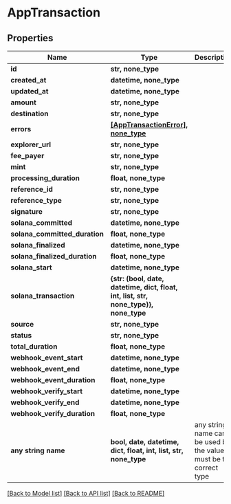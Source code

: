 # AppTransaction


## Properties
Name | Type | Description | Notes
------------ | ------------- | ------------- | -------------
**id** | **str, none_type** |  | 
**created_at** | **datetime, none_type** |  | 
**updated_at** | **datetime, none_type** |  | 
**amount** | **str, none_type** |  | 
**destination** | **str, none_type** |  | 
**errors** | [**[AppTransactionError], none_type**](AppTransactionError.md) |  | 
**explorer_url** | **str, none_type** |  | 
**fee_payer** | **str, none_type** |  | 
**mint** | **str, none_type** |  | 
**processing_duration** | **float, none_type** |  | 
**reference_id** | **str, none_type** |  | 
**reference_type** | **str, none_type** |  | 
**signature** | **str, none_type** |  | 
**solana_committed** | **datetime, none_type** |  | 
**solana_committed_duration** | **float, none_type** |  | 
**solana_finalized** | **datetime, none_type** |  | 
**solana_finalized_duration** | **float, none_type** |  | 
**solana_start** | **datetime, none_type** |  | 
**solana_transaction** | **{str: (bool, date, datetime, dict, float, int, list, str, none_type)}, none_type** |  | 
**source** | **str, none_type** |  | 
**status** | **str, none_type** |  | 
**total_duration** | **float, none_type** |  | 
**webhook_event_start** | **datetime, none_type** |  | 
**webhook_event_end** | **datetime, none_type** |  | 
**webhook_event_duration** | **float, none_type** |  | 
**webhook_verify_start** | **datetime, none_type** |  | 
**webhook_verify_end** | **datetime, none_type** |  | 
**webhook_verify_duration** | **float, none_type** |  | 
**any string name** | **bool, date, datetime, dict, float, int, list, str, none_type** | any string name can be used but the value must be the correct type | [optional]

[[Back to Model list]](../README.md#documentation-for-models) [[Back to API list]](../README.md#documentation-for-api-endpoints) [[Back to README]](../README.md)


